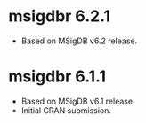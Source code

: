 # msigdbr 6.2.1

* Based on MSigDB v6.2 release.

# msigdbr 6.1.1

* Based on MSigDB v6.1 release.
* Initial CRAN submission.
